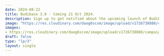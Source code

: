 ```yaml
---
date: 2024-08-22
title: Budibase 3.0 - Coming 21 Oct 2024.
description: Sign up to get notified about the upcoming launch of Budibase 3.0
image: "https://res.cloudinary.com/daog6scxm/image/upload/v1726738888/campaigns/3.0/3-meta_nxnehg.png"
images: 
- https://res.cloudinary.com/daog6scxm/image/upload/v1726738888/campaigns/3.0/3-meta_nxnehg.png
draft: false
type: "lp/3"
layout: single
---
```

